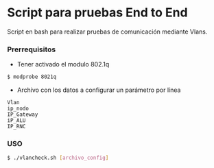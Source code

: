 # Script para pruebas End to End
Script en bash para realizar pruebas de comunicación mediante Vlans.

### Prerrequisitos
* Tener activado el modulo 802.1q
```bash
$ modprobe 8021q
```
* Archivo con los datos a configurar un parámetro por línea
```
Vlan
ip_nodo
IP_Gateway
iP_ALU
IP_RNC
```
### USO

```Bash
$ ./vlancheck.sh [archivo_config]
```
